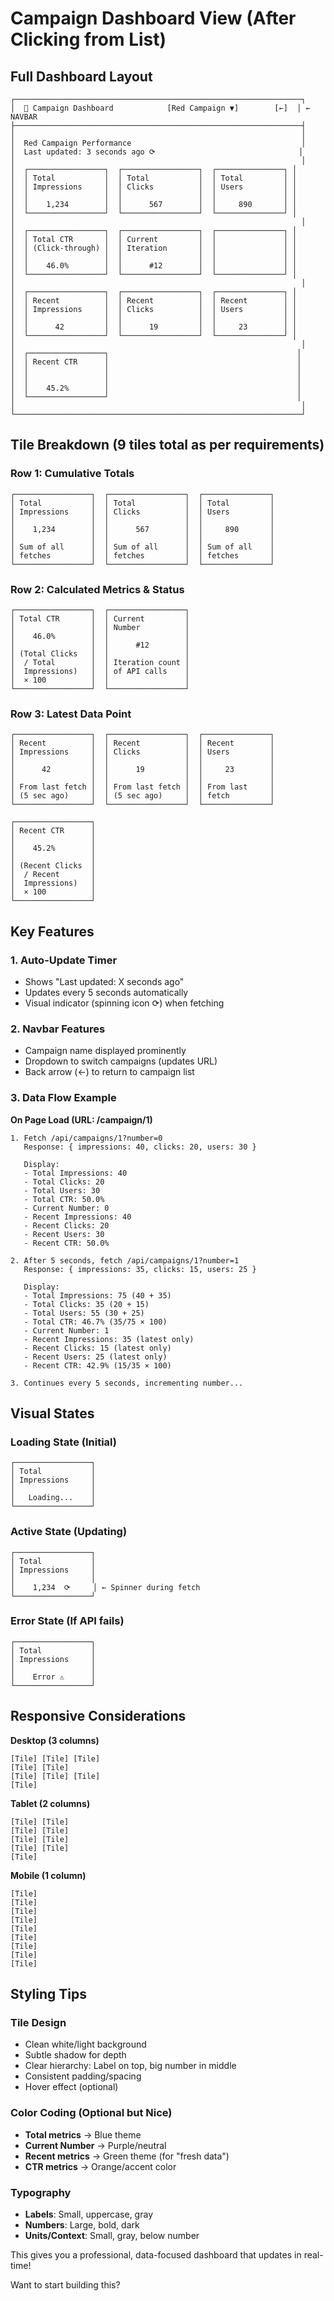 # Campaign Dashboard View (After Clicking from List)

## Full Dashboard Layout

```
┌────────────────────────────────────────────────────────────────┐
│  🎯 Campaign Dashboard            [Red Campaign ▼]        [←]  │ ← NAVBAR
├────────────────────────────────────────────────────────────────┤
│                                                                │
│  Red Campaign Performance                                      │
│  Last updated: 3 seconds ago ⟳                                │
│                                                                │
│  ┌─────────────────┐  ┌─────────────────┐  ┌───────────────┐ │
│  │ Total           │  │ Total           │  │ Total         │ │
│  │ Impressions     │  │ Clicks          │  │ Users         │ │
│  │                 │  │                 │  │               │ │
│  │    1,234        │  │      567        │  │     890       │ │
│  └─────────────────┘  └─────────────────┘  └───────────────┘ │
│                                                                │
│  ┌─────────────────┐  ┌─────────────────┐  ┌───────────────┐ │
│  │ Total CTR       │  │ Current         │  │               │ │
│  │ (Click-through) │  │ Iteration       │  │               │ │
│  │                 │  │                 │  │               │ │
│  │    46.0%        │  │      #12        │  │               │ │
│  └─────────────────┘  └─────────────────┘  └───────────────┘ │
│                                                                │
│  ┌─────────────────┐  ┌─────────────────┐  ┌───────────────┐ │
│  │ Recent          │  │ Recent          │  │ Recent        │ │
│  │ Impressions     │  │ Clicks          │  │ Users         │ │
│  │                 │  │                 │  │               │ │
│  │      42         │  │      19         │  │     23        │ │
│  └─────────────────┘  └─────────────────┘  └───────────────┘ │
│                                                                │
│  ┌─────────────────┐                                          │
│  │ Recent CTR      │                                          │
│  │                 │                                          │
│  │                 │                                          │
│  │    45.2%        │                                          │
│  └─────────────────┘                                          │
│                                                                │
└────────────────────────────────────────────────────────────────┘
```

## Tile Breakdown (9 tiles total as per requirements)

### Row 1: Cumulative Totals
```
┌─────────────────┐  ┌─────────────────┐  ┌───────────────┐
│ Total           │  │ Total           │  │ Total         │
│ Impressions     │  │ Clicks          │  │ Users         │
│                 │  │                 │  │               │
│    1,234        │  │      567        │  │     890       │
│                 │  │                 │  │               │
│ Sum of all      │  │ Sum of all      │  │ Sum of all    │
│ fetches         │  │ fetches         │  │ fetches       │
└─────────────────┘  └─────────────────┘  └───────────────┘
```

### Row 2: Calculated Metrics & Status
```
┌─────────────────┐  ┌─────────────────┐
│ Total CTR       │  │ Current         │
│                 │  │ Number          │
│    46.0%        │  │                 │
│                 │  │      #12        │
│ (Total Clicks   │  │                 │
│  / Total        │  │ Iteration count │
│  Impressions)   │  │ of API calls    │
│  × 100          │  │                 │
└─────────────────┘  └─────────────────┘
```

### Row 3: Latest Data Point
```
┌─────────────────┐  ┌─────────────────┐  ┌───────────────┐
│ Recent          │  │ Recent          │  │ Recent        │
│ Impressions     │  │ Clicks          │  │ Users         │
│                 │  │                 │  │               │
│      42         │  │      19         │  │     23        │
│                 │  │                 │  │               │
│ From last fetch │  │ From last fetch │  │ From last     │
│ (5 sec ago)     │  │ (5 sec ago)     │  │ fetch         │
└─────────────────┘  └─────────────────┘  └───────────────┘

┌─────────────────┐
│ Recent CTR      │
│                 │
│    45.2%        │
│                 │
│ (Recent Clicks  │
│  / Recent       │
│  Impressions)   │
│  × 100          │
└─────────────────┘
```

## Key Features

### 1. Auto-Update Timer
- Shows "Last updated: X seconds ago"
- Updates every 5 seconds automatically
- Visual indicator (spinning icon ⟳) when fetching

### 2. Navbar Features
- Campaign name displayed prominently
- Dropdown to switch campaigns (updates URL)
- Back arrow (←) to return to campaign list

### 3. Data Flow Example

**On Page Load (URL: /campaign/1)**
```
1. Fetch /api/campaigns/1?number=0
   Response: { impressions: 40, clicks: 20, users: 30 }
   
   Display:
   - Total Impressions: 40
   - Total Clicks: 20
   - Total Users: 30
   - Total CTR: 50.0%
   - Current Number: 0
   - Recent Impressions: 40
   - Recent Clicks: 20
   - Recent Users: 30
   - Recent CTR: 50.0%

2. After 5 seconds, fetch /api/campaigns/1?number=1
   Response: { impressions: 35, clicks: 15, users: 25 }
   
   Display:
   - Total Impressions: 75 (40 + 35)
   - Total Clicks: 35 (20 + 15)
   - Total Users: 55 (30 + 25)
   - Total CTR: 46.7% (35/75 × 100)
   - Current Number: 1
   - Recent Impressions: 35 (latest only)
   - Recent Clicks: 15 (latest only)
   - Recent Users: 25 (latest only)
   - Recent CTR: 42.9% (15/35 × 100)

3. Continues every 5 seconds, incrementing number...
```

## Visual States

### Loading State (Initial)
```
┌─────────────────┐
│ Total           │
│ Impressions     │
│                 │
│   Loading...    │
└─────────────────┘
```

### Active State (Updating)
```
┌─────────────────┐
│ Total           │
│ Impressions     │
│                 │
│    1,234  ⟳     │ ← Spinner during fetch
└─────────────────┘
```

### Error State (If API fails)
```
┌─────────────────┐
│ Total           │
│ Impressions     │
│                 │
│    Error ⚠️      │
└─────────────────┘
```

## Responsive Considerations

**Desktop (3 columns)**
```
[Tile] [Tile] [Tile]
[Tile] [Tile]
[Tile] [Tile] [Tile]
[Tile]
```

**Tablet (2 columns)**
```
[Tile] [Tile]
[Tile] [Tile]
[Tile] [Tile]
[Tile] [Tile]
[Tile]
```

**Mobile (1 column)**
```
[Tile]
[Tile]
[Tile]
[Tile]
[Tile]
[Tile]
[Tile]
[Tile]
[Tile]
```

## Styling Tips

### Tile Design
- Clean white/light background
- Subtle shadow for depth
- Clear hierarchy: Label on top, big number in middle
- Consistent padding/spacing
- Hover effect (optional)

### Color Coding (Optional but Nice)
- **Total metrics** → Blue theme
- **Current Number** → Purple/neutral
- **Recent metrics** → Green theme (for "fresh data")
- **CTR metrics** → Orange/accent color

### Typography
- **Labels**: Small, uppercase, gray
- **Numbers**: Large, bold, dark
- **Units/Context**: Small, gray, below number

This gives you a professional, data-focused dashboard that updates in real-time! 

Want to start building this?
